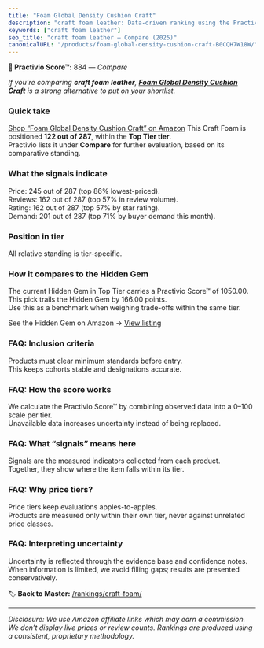 ```yaml
---
title: "Foam Global Density Cushion Craft"
description: "craft foam leather: Data-driven ranking using the Practivio Score™. Positioned by quality, value, demand, findability, momentum."
keywords: ["craft foam leather"]
seo_title: "craft foam leather — Compare (2025)"
canonicalURL: "/products/foam-global-density-cushion-craft-B0CQH7W18W/"
---
```


**🛒 Practivio Score™:** 884 — _Compare_


*If you're comparing **craft foam leather**, **[Foam Global Density Cushion Craft](https://www.amazon.com/dp/B0CQH7W18W?tag=practivio-20)** is a strong alternative to put on your shortlist.*
### Quick take
[Shop “Foam Global Density Cushion Craft” on Amazon](https://www.amazon.com/dp/B0CQH7W18W?tag=practivio-20)
This Craft Foam is positioned **122 out of 287**, within the **Top Tier tier**.  
Practivio lists it under **Compare** for further evaluation, based on its comparative standing.

### What the signals indicate
Price: 245 out of 287 (top 86% lowest-priced).  
Reviews: 162 out of 287 (top 57% in review volume).  
Rating: 162 out of 287 (top 57% by star rating).  
Demand: 201 out of 287 (top 71% by buyer demand this month).

### Position in tier
All relative standing is tier-specific.

### How it compares to the Hidden Gem
The current Hidden Gem in Top Tier carries a Practivio Score™ of 1050.00.  
This pick trails the Hidden Gem by 166.00 points.  
Use this as a benchmark when weighing trade-offs within the same tier.  

See the Hidden Gem on Amazon → [View listing](https://www.amazon.com/dp/B07S6ZY5J9?tag=practivio-20)

### FAQ: Inclusion criteria
Products must clear minimum standards before entry.  
This keeps cohorts stable and designations accurate.

### FAQ: How the score works
We calculate the Practivio Score™ by combining observed data into a 0–100 scale per tier.  
Unavailable data increases uncertainty instead of being replaced.

### FAQ: What “signals” means here
Signals are the measured indicators collected from each product.  
Together, they show where the item falls within its tier.

### FAQ: Why price tiers?
Price tiers keep evaluations apples-to-apples.  
Products are measured only within their own tier, never against unrelated price classes.

### FAQ: Interpreting uncertainty
Uncertainty is reflected through the evidence base and confidence notes.  
When information is limited, we avoid filling gaps; results are presented conservatively.

<!-- Missing template for Compare/CompareWithinPriceClass -->


🏷️ **Back to Master:** [/rankings/craft-foam/](/rankings/craft-foam/)

---
_Disclosure: We use Amazon affiliate links which may earn a commission. We don’t display live prices or review counts. Rankings are produced using a consistent, proprietary methodology._
